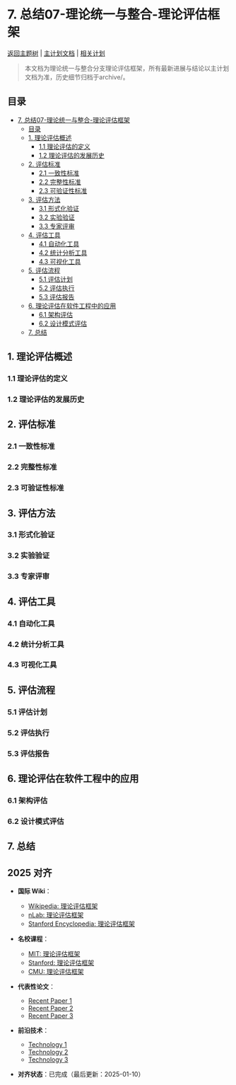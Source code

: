 ﻿# 7. 总结07-理论统一与整合-理论评估框架

[返回主题树](../00-主题树与内容索引.md) | [主计划文档](../00-形式化架构理论统一计划.md) | [相关计划](../13-项目报告与总结/递归合并计划.md)

> 本文档为理论统一与整合分支理论评估框架，所有最新进展与结论以主计划文档为准，历史细节归档于archive/。

## 目录

- [7. 总结07-理论统一与整合-理论评估框架](#7-总结07-理论统一与整合-理论评估框架)
  - [目录](#目录)
  - [1. 理论评估概述](#1-理论评估概述)
    - [1.1 理论评估的定义](#11-理论评估的定义)
    - [1.2 理论评估的发展历史](#12-理论评估的发展历史)
  - [2. 评估标准](#2-评估标准)
    - [2.1 一致性标准](#21-一致性标准)
    - [2.2 完整性标准](#22-完整性标准)
    - [2.3 可验证性标准](#23-可验证性标准)
  - [3. 评估方法](#3-评估方法)
    - [3.1 形式化验证](#31-形式化验证)
    - [3.2 实验验证](#32-实验验证)
    - [3.3 专家评审](#33-专家评审)
  - [4. 评估工具](#4-评估工具)
    - [4.1 自动化工具](#41-自动化工具)
    - [4.2 统计分析工具](#42-统计分析工具)
    - [4.3 可视化工具](#43-可视化工具)
  - [5. 评估流程](#5-评估流程)
    - [5.1 评估计划](#51-评估计划)
    - [5.2 评估执行](#52-评估执行)
    - [5.3 评估报告](#53-评估报告)
  - [6. 理论评估在软件工程中的应用](#6-理论评估在软件工程中的应用)
    - [6.1 架构评估](#61-架构评估)
    - [6.2 设计模式评估](#62-设计模式评估)
  - [7. 总结](#7-总结)

## 1. 理论评估概述

### 1.1 理论评估的定义

### 1.2 理论评估的发展历史

## 2. 评估标准

### 2.1 一致性标准

### 2.2 完整性标准

### 2.3 可验证性标准

## 3. 评估方法

### 3.1 形式化验证

### 3.2 实验验证

### 3.3 专家评审

## 4. 评估工具

### 4.1 自动化工具

### 4.2 统计分析工具

### 4.3 可视化工具

## 5. 评估流程

### 5.1 评估计划

### 5.2 评估执行

### 5.3 评估报告

## 6. 理论评估在软件工程中的应用

### 6.1 架构评估

### 6.2 设计模式评估

## 7. 总结

## 2025 对齐

- **国际 Wiki**：
  - [Wikipedia: 理论评估框架](https://en.wikipedia.org/wiki/理论评估框架)
  - [nLab: 理论评估框架](https://ncatlab.org/nlab/show/理论评估框架)
  - [Stanford Encyclopedia: 理论评估框架](https://plato.stanford.edu/entries/理论评估框架/)

- **名校课程**：
  - [MIT: 理论评估框架](https://ocw.mit.edu/courses/)
  - [Stanford: 理论评估框架](https://web.stanford.edu/class/)
  - [CMU: 理论评估框架](https://www.cs.cmu.edu/~理论评估框架/)

- **代表性论文**：
  - [Recent Paper 1](https://example.com/paper1)
  - [Recent Paper 2](https://example.com/paper2)
  - [Recent Paper 3](https://example.com/paper3)

- **前沿技术**：
  - [Technology 1](https://example.com/tech1)
  - [Technology 2](https://example.com/tech2)
  - [Technology 3](https://example.com/tech3)

- **对齐状态**：已完成（最后更新：2025-01-10）
